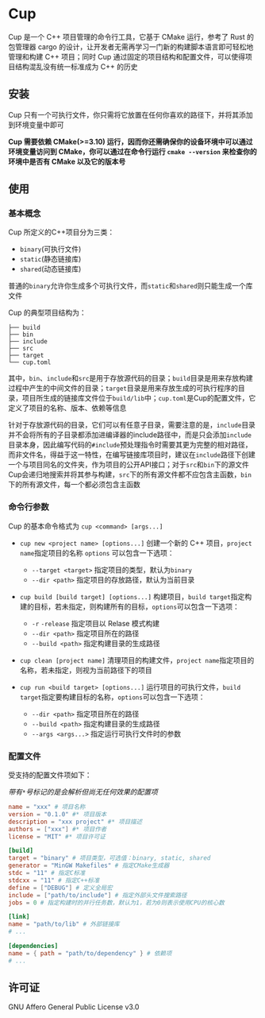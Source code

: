 # Cup
Cup 是一个 C++ 项目管理的命令行工具，它基于 CMake 运行，参考了 Rust 的包管理器 cargo 的设计，让开发者无需再学习一门新的构建脚本语言即可轻松地管理和构建 C++ 项目；同时 Cup 通过固定的项目结构和配置文件，可以使得项目结构混乱没有统一标准成为 C++ 的历史

## 安装
Cup 只有一个可执行文件，你只需将它放置在任何你喜欢的路径下，并将其添加到环境变量中即可

**Cup 需要依赖 CMake(>=3.10) 运行，因而你还需确保你的设备环境中可以通过环境变量访问到 CMake，你可以通过在命令行运行 `cmake --version` 来检查你的环境中是否有 CMake 以及它的版本号**

## 使用

### 基本概念
Cup 所定义的C++项目分为三类：
+ `binary`(可执行文件)
+ `static`(静态链接库)
+ `shared`(动态链接库)

普通的`binary`允许你生成多个可执行文件，而`static`和`shared`则只能生成一个库文件

Cup 的典型项目结构为：
```
├── build
├── bin
├── include
├── src
├── target
└── cup.toml
```
其中，`bin`、`include`和`src`是用于存放源代码的目录；`build`目录是用来存放构建过程中产生的中间文件的目录；`target`目录是用来存放生成的可执行程序的目录，项目所生成的链接库文件位于`build/lib`中；`cup.toml`是Cup的配置文件，它定义了项目的名称、版本、依赖等信息

针对于存放源代码的目录，它们可以有任意子目录，需要注意的是，`include`目录并不会将所有的子目录都添加进编译器的include路径中，而是只会添加`include`目录本身，因此编写代码的`#include`预处理指令时需要其更为完整的相对路径，而非文件名，得益于这一特性，在编写链接库项目时，建议在`include`路径下创建一个与项目同名的文件夹，作为项目的公开API接口；对于`src`和`bin`下的源文件Cup会递归地搜索并将其参与构建，`src`下的所有源文件都不应包含主函数，`bin`下的所有源文件，每一个都必须包含主函数

### 命令行参数

Cup 的基本命令格式为 `cup <command> [args...]`
+ `cup new <project name> [options...]`
创建一个新的 C++ 项目，`project name`指定项目的名称
`options` 可以包含一下选项：
    + `--target <target>` 指定项目的类型，默认为`binary`
    + `--dir <path>` 指定项目的存放路径，默认为当前目录

+ `cup build [build target] [options...]`
构建项目，`build target`指定构建的目标，若未指定，则构建所有的目标，`options`可以包含一下选项：
    + `-r` `-release` 指定项目以 Relase 模式构建
    + `--dir <path>` 指定项目所在的路径
    + `--build <path>` 指定构建目录的生成路径

+ `cup clean [project name]`
清理项目的构建文件，`project name`指定项目的名称，若未指定，则视为当前路径下的项目

+ `cup run <build target> [options...]`
运行项目的可执行文件，`build target`指定要构建目标的名称，`options`可以包含一下选项：
    + `--dir <path>` 指定项目所在的路径
    + `--build <path>` 指定构建目录的生成路径
    + `--args <args...>` 指定运行可执行文件时的参数

### 配置文件

受支持的配置文件项如下：

*带有`*`号标记的是会解析但尚无任何效果的配置项*
```toml
name = "xxx" # 项目名称
version = "0.1.0" #* 项目版本
description = "xxx project" #* 项目描述
authors = ["xxx"] #* 项目作者
license = "MIT" #* 项目许可证

[build]
target = "binary" # 项目类型，可选值：binary, static, shared
generator = "MinGW Makefiles" # 指定CMake生成器
stdc = "11" # 指定C标准
stdcxx = "11" # 指定C++标准
define = ["DEBUG"] # 定义全局宏
include = ["path/to/include"] # 指定外部头文件搜索路径
jobs = 0 # 指定构建时的并行任务数，默认为1，若为0则表示使用CPU的核心数

[link]
name = "path/to/lib" # 外部链接库
# ...

[dependencies]
name = { path = "path/to/dependency" } # 依赖项
# ...
```

## 许可证

GNU Affero General Public License v3.0